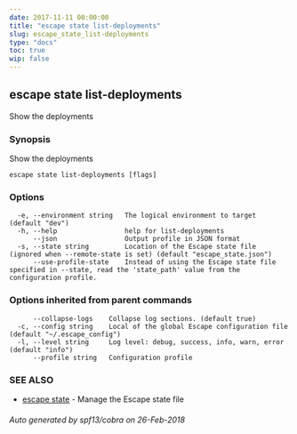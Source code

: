 ```yaml
---
date: 2017-11-11 00:00:00
title: "escape state list-deployments"
slug: escape_state_list-deployments
type: "docs"
toc: true
wip: false
---
```

## escape state list-deployments

Show the deployments

### Synopsis


Show the deployments

```
escape state list-deployments [flags]
```

### Options

```
  -e, --environment string   The logical environment to target (default "dev")
  -h, --help                 help for list-deployments
      --json                 Output profile in JSON format
  -s, --state string         Location of the Escape state file (ignored when --remote-state is set) (default "escape_state.json")
      --use-profile-state    Instead of using the Escape state file specified in --state, read the 'state_path' value from the configuration profile.
```

### Options inherited from parent commands

```
      --collapse-logs    Collapse log sections. (default true)
  -c, --config string    Local of the global Escape configuration file (default "~/.escape_config")
  -l, --level string     Log level: debug, success, info, warn, error (default "info")
      --profile string   Configuration profile
```

### SEE ALSO
* [escape state](../escape_state/)	 - Manage the Escape state file

###### Auto generated by spf13/cobra on 26-Feb-2018
